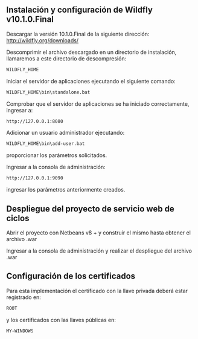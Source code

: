 ## Instalación y configuración de Wildfly v10.1.0.Final

Descargar la versión 10.1.0.Final de la siguiente dirección: http://wildfly.org/downloads/

Descomprimir el archivo descargado en un directorio de instalación, llamaremos a este directorio de descompresión:
```sh
WILDFLY_HOME
```

Iniciar el servidor de aplicaciones ejecutando el siguiente comando:
```sh
WILDFLY_HOME\bin\standalone.bat
```

Comprobar que el servidor de aplicaciones se ha iniciado correctamente, ingresar a:
```sh
http://127.0.0.1:8080
```

Adicionar un usuario administrador ejecutando:
```sh
WILDFLY_HOME\bin\add-user.bat
```
proporcionar los parámetros solicitados.

Ingresar a la consola de administración:
```sh
http://127.0.0.1:9090
```
ingresar los parámetros anteriormente creados.

## Despliegue del proyecto de servicio web de ciclos

Abrir el proyecto con Netbeans v8 + y construir el mismo hasta obtener el archivo .war

Ingresar a la consola de administración y realizar el despliegue del archivo .war


## Configuración de los certificados

Para esta implementación el certificado con la llave privada deberá estar registrado en:

```sh
ROOT
```

y los certificados con las llaves públicas en:
```sh
MY-WINDOWS
```
